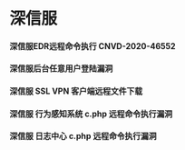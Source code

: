 # 深信服

#### 深信服EDR远程命令执行 CNVD-2020-46552

#### 深信服后台任意用户登陆漏洞

#### 深信服 SSL VPN 客户端远程文件下载

#### 深信服 行为感知系统 c.php 远程命令执行漏洞

#### 深信服 日志中心 c.php 远程命令执行漏洞





